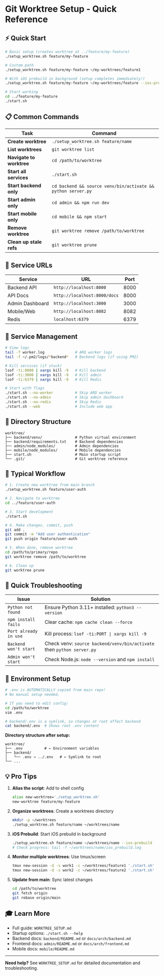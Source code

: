 # Git Worktree Setup - Quick Reference

## ⚡ Quick Start

```bash
# Basic setup (creates worktree at ../feature/my-feature)
./setup_worktree.sh feature/my-feature

# Custom path
./setup_worktree.sh feature/my-feature ~/my-worktrees/feature1

# With iOS prebuild in background (setup completes immediately!)
./setup_worktree.sh feature/my-feature ~/my-worktrees/feature --ios-prebuild

# Start working
cd ../feature/my-feature
./start.sh
```

## 📋 Common Commands

| Task | Command |
|------|---------|
| **Create worktree** | `./setup_worktree.sh feature/name` |
| **List worktrees** | `git worktree list` |
| **Navigate to worktree** | `cd /path/to/worktree` |
| **Start all services** | `./start.sh` |
| **Start backend only** | `cd backend && source venv/bin/activate && python server.py` |
| **Start admin only** | `cd admin && npm run dev` |
| **Start mobile only** | `cd mobile && npm start` |
| **Remove worktree** | `git worktree remove /path/to/worktree` |
| **Clean up stale refs** | `git worktree prune` |

## 🎯 Service URLs

| Service | URL | Port |
|---------|-----|------|
| Backend API | `http://localhost:8000` | 8000 |
| API Docs | `http://localhost:8000/docs` | 8000 |
| Admin Dashboard | `http://localhost:3000` | 3000 |
| Mobile/Web | `http://localhost:8082` | 8082 |
| Redis | `localhost:6379` | 6379 |

## 🔧 Service Management

```bash
# View logs
tail -f worker.log              # ARQ worker logs
tail -f ~/.pm2/logs/*backend*   # Backend logs (if using PM2)

# Kill services (if stuck)
lsof -ti:8000 | xargs kill -9   # Kill backend
lsof -ti:3000 | xargs kill -9   # Kill admin
lsof -ti:6379 | xargs kill -9   # Kill Redis

# Start with flags
./start.sh --no-worker          # Skip ARQ worker
./start.sh --no-admin           # Skip admin dashboard
./start.sh --no-redis           # Skip Redis
./start.sh --web                # Include web app
```

## 📁 Directory Structure

```
worktree/
├── backend/venv/               # Python virtual environment
├── backend/requirements.txt    # Backend dependencies
├── admin/node_modules/         # Admin dependencies
├── mobile/node_modules/        # Mobile dependencies
├── start.sh                    # Main startup script
└── .git/                       # Git worktree reference
```

## 🚀 Typical Workflow

```bash
# 1. Create new worktree from main branch
./setup_worktree.sh feature/user-auth

# 2. Navigate to worktree
cd ../feature/user-auth

# 3. Start development
./start.sh

# 4. Make changes, commit, push
git add .
git commit -m "Add user authentication"
git push origin feature/user-auth

# 5. When done, remove worktree
cd /path/to/primary/repo
git worktree remove /path/to/worktree

# 6. Clean up
git worktree prune
```

## 🐛 Quick Troubleshooting

| Issue | Solution |
|-------|----------|
| `Python not found` | Ensure Python 3.11+ installed: `python3 --version` |
| `npm install fails` | Clear cache: `npm cache clean --force` |
| `Port already in use` | Kill process: `lsof -ti:PORT \| xargs kill -9` |
| `Backend won't start` | Check venv: `source backend/venv/bin/activate` then `python server.py` |
| `Admin won't start` | Check Node.js: `node --version` and `npm install` |

## 📝 Environment Setup

```bash
# .env is AUTOMATICALLY copied from main repo!
# No manual setup needed.

# If you need to edit config:
cd /path/to/worktree
vim .env

# backend/.env is a symlink, so changes at root affect backend
cat backend/.env  # Shows root .env content
```

**Directory structure after setup:**
```
worktree/
├── .env          # ← Environment variables
├── backend/
│   └── .env → ../.env   # ← Symlink to root
└── ...
```

## 💡 Pro Tips

1. **Alias the script**: Add to shell config
   ```bash
   alias new-worktree='./setup_worktree.sh'
   new-worktree feature/my-feature
   ```

2. **Organize worktrees**: Create a worktrees directory
   ```bash
   mkdir -p ~/worktrees
   ./setup_worktree.sh feature/name ~/worktrees/name
   ```

3. **iOS Prebuild**: Start iOS prebuild in background
   ```bash
   ./setup_worktree.sh feature/name ~/worktrees/name --ios-prebuild
   # Check progress: tail -f ~/worktrees/name/ios_prebuild.log
   ```

4. **Monitor multiple worktrees**: Use tmux/screen
   ```bash
   tmux new-session -d -s work1 -c ~/worktrees/feature1 './start.sh'
   tmux new-session -d -s work2 -c ~/worktrees/feature2 './start.sh'
   ```

5. **Update from main**: Sync latest changes
   ```bash
   cd /path/to/worktree
   git fetch origin
   git rebase origin/main
   ```

## 🎓 Learn More

- Full guide: `WORKTREE_SETUP.md`
- Startup options: `./start.sh --help`
- Backend docs: `backend/README.md` or `docs/arch/backend.md`
- Frontend docs: `admin/README.md` or `docs/arch/frontend.md`
- Mobile docs: `mobile/README.md`

---

**Need help?** See `WORKTREE_SETUP.md` for detailed documentation and troubleshooting.